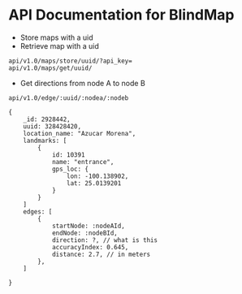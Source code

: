 # API Documentation for BlindMap



- Store maps with a uid
- Retrieve map with a uid

```
api/v1.0/maps/store/uuid/?api_key=
api/v1.0/maps/get/uuid/
```

- Get directions from node A to node B

```
api/v1.0/edge/:uuid/:nodea/:nodeb
```


```
{
	_id: 2928442,
	uuid: 328428420,
	location_name: "Azucar Morena",
	landmarks: [
		{
			id: 10391
			name: "entrance",
			gps_loc: {
				lon: -100.138902,
				lat: 25.0139201
			}
		}
	]
	edges: [
		{
			startNode: :nodeAId,
			endNode: :nodeBId,
			direction: ?, // what is this
			accuracyIndex: 0.645,
			distance: 2.7, // in meters
		},
	]
	
}
```
